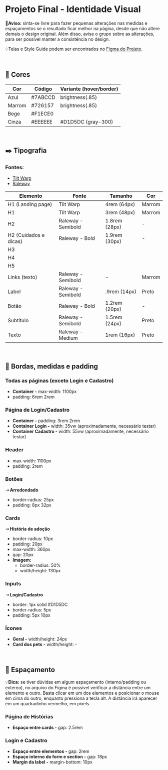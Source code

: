 # Projeto Final - Identidade Visual
🔶**Aviso:** sinta-se livre para fazer pequenas alterações nas medidas e espaçamentos se o resultado ficar melhor na página, desde que não altere demais o design original. Além disso, avise o grupo sobre as alterações, para ser possível manter a consistência no design.


💡Telas e Style Guide podem ser encontrados no [Figma do Projeto](https://www.figma.com/design/fYLYoC2BEAbZPjH57wbrDt/Projeto-Final?node-id=0-1&t=3YcQFc7vRJmnprGP-1).

<br>

## 🎨 Cores

|Cor          |Código        |Variante (hover/border) |
|-------------|--------------|------------------------|
|Azul         |#7ABCCD       |brightness(.85)         |
|Marrom       |#726157       |brightness(.85)         |
|Bege         |#F1ECE0       |                        |
|Cinza        |#EEEEEE       |#D1D5DC (gray-300)      |



<br>

## ✒️ Tipografia
### Fontes:
- [Tilt Warp](https://fonts.google.com/specimen/Tilt+Warp?query=tilt)
- [Raleway](https://fonts.google.com/specimen/Raleway?query=rale)

|Elemento              |Fonte              |Tamanho       |Cor       |
|----------------------|-------------------|--------------|----------|
|H1 (Landing page)     |Tilt Warp          |4rem (64px)   |Marrom    |
|H1                    |Tilt Warp          |3rem (48px)   |Marrom    |
|H2                    |Raleway - Semibold |1.8rem (28px) |-         |
|H2 (Cuidados e dicas) |Raleway - Bold     |1.9rem (30px) |-         |
|H3                    |                   |              |          |
|H4                    |                   |              |          |
|H5                    |                   |              |          |
|Links (texto)         |Raleway - Semibold |-             |Marrom    |
|Label                 |Raleway - Semibold |.9rem (14px)  |Preto     |
|Botão                 |Raleway - Bold     |1.2rem (20px) |-         |
|Subtítulo             |Raleway - Semibold |1.5rem (24px) |Preto     |
|Texto                 |Raleway - Medium   |1rem (16px)   |Preto     |

<br>

## 🔲 Bordas, medidas e padding
### Todas as páginas (exceto Login e Cadastro)
- **Container -** max-width: 1100px
- padding: 6rem 2rem

### Página de Login/Cadastro
- **Container -** padding: 3rem 2rem
- **Container Login -** width: 35vw (aproximadamente, necessário testar)
- **Container Cadastro -** width: 55vw (aproximadamente, necessário testar)

### Header
- max-width: 1100px
- padding: 2rem

### Botões
**➝ Arredondado**
- border-radius: 25px
- padding: 8px 32px

### Cards
**➝ História de adoção**
- border-radius: 10px
- padding: 20px
- max-width: 360px
- gap: 20px
- **Imagem:**
	- border-radius: 50%  
	- width/height: 130px

### Inputs
**➝ Login/Cadastro**
- border: 1px solid #D1D5DC
- border-radius: 5px
- padding: 5px 10px

### Ícones
- **Geral -** width/height: 24px
- **Card dos pets -** width/height: -

<br>

## 📐 Espaçamento
💡**Dica:** se tiver dúvidas em algum espaçamento (interno/padding ou externo), no arquivo do Figma é possível verificar a distância entre um elemento e outro. Basta clicar em um dos elementos e posicionar o mouse em cima do outro, enquanto pressiona a tecla alt. A distância irá aparecer em um quadradinho vermelho, em pixels.

### Página de Histórias
- **Espaço entre cards -** gap: 2.5rem

### Login e Cadastro
- **Espaço entre elementos -** gap: 2rem
- **Espaço interno do form e section -** gap: 18px
- **Margin da label -** margin-bottom: 10px 

